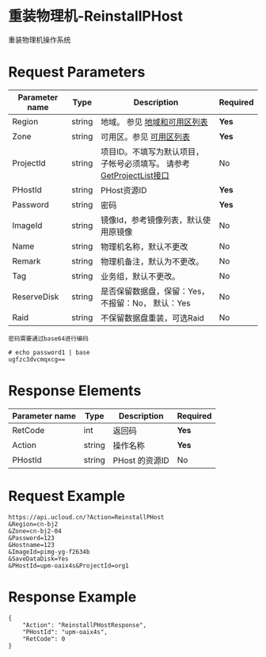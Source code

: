 # 重装物理机-ReinstallPHost

重装物理机操作系统

# Request Parameters
|Parameter name|Type|Description|Required|
|---|---|---|---|
|Region|string|地域。 参见 [地域和可用区列表](../summary/regionlist.html)|**Yes**|
|Zone|string|可用区。参见 [可用区列表](../summary/regionlist.html)|**Yes**|
|ProjectId|string|项目ID。不填写为默认项目，子帐号必须填写。 请参考[GetProjectList接口](../summary/get_project_list.html)|No|
|PHostId|string|PHost资源ID|**Yes**|
|Password|string|密码|**Yes**|
|ImageId|string|镜像Id，参考镜像列表，默认使用原镜像|No|
|Name|string|物理机名称，默认不更改|No|
|Remark|string|物理机备注，默认为不更改。|No|
|Tag|string|业务组，默认不更改。|No|
|ReserveDisk|string|是否保留数据盘，保留：Yes，不报留：No， 默认：Yes|No|
|Raid|string|不保留数据盘重装，可选Raid|No|

```
密码需要通过base64进行编码

# echo password1 | base
ugfzc3dvcmqxcg==
```

# Response Elements
|Parameter name|Type|Description|Required|
|---|---|---|---|
|RetCode|int|返回码|**Yes**|
|Action|string|操作名称|**Yes**|
|PHostId|string|PHost 的资源ID|No|

# Request Example
```
https://api.ucloud.cn/?Action=ReinstallPHost
&Region=cn-bj2
&Zone=cn-bj2-04
&Password=123
&Hostname=123
&ImageId=pimg-yg-f2634b
&SaveDataDisk=Yes
&PHostId=upm-oaix4s&ProjectId=org1
```

# Response Example
```
{
    "Action": "ReinstallPHostResponse", 
    "PHostId": "upm-oaix4s", 
    "RetCode": 0
}
```

